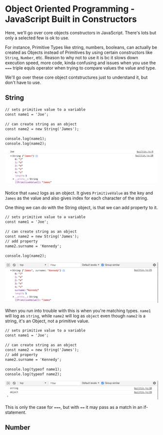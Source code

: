 # Object Oriented Programming - JavaScript Built in Constructors

Here, we'll go over core objects constructors in JavaScript. There's lots but only a selected few is ok to use.

For instance, Primitive Types like string, numbers, booleans, can actually be created as Objects instead of Primitives by using certain constructors like ```String```, ```Number```, etc. Reason to why not to use it is bc it slows down execution speed, more code, kinda confusing and issues when you use the ```===``` triple equls operator when trying to compare values the value and type.

We'll go over these core object contstructures just to understand it, but don't have to use.

## String

```
// sets primitive value to a variable
const name1 = 'Joe';

// can create string as an object
const name2 = new String('James');

console.log(name1);
console.log(name2);
```

<kbd>![alt text](img/stringobj.png "screenshot")</kbd>

Notice that ```name2``` logs as an object. It gives ```PrimitiveValue``` as the key and ```James``` as the value and also gives index for each character of the string.

One thing we can do with the String object, is that we can add property to it. 

```
// sets primitive value to a variable
const name1 = 'Joe';

// can create string as an object
const name2 = new String('James');
// add property
name2.surname = 'Kennedy';

console.log(name2);
```

<kbd>![alt text](img/stringprop.png "screenshot")</kbd>

When you run into trouble with this is when you're matching types. ```name1``` will log as ```string```, while ```name2``` will log as ```object``` even though ```name2``` is a string, it's an Object, not a primitive value.

```
// sets primitive value to a variable
const name1 = 'Joe';

// can create string as an object
const name2 = new String('James');
// add property
name2.surname = 'Kennedy';

console.log(typeof name1);
console.log(typeof name2);
```

<kbd>![alt text](img/strtypeissue.png "screenshot")</kbd>

This is only the case for ```===```, but with ```==``` it may pass as a match in an if-statement.

## Number

